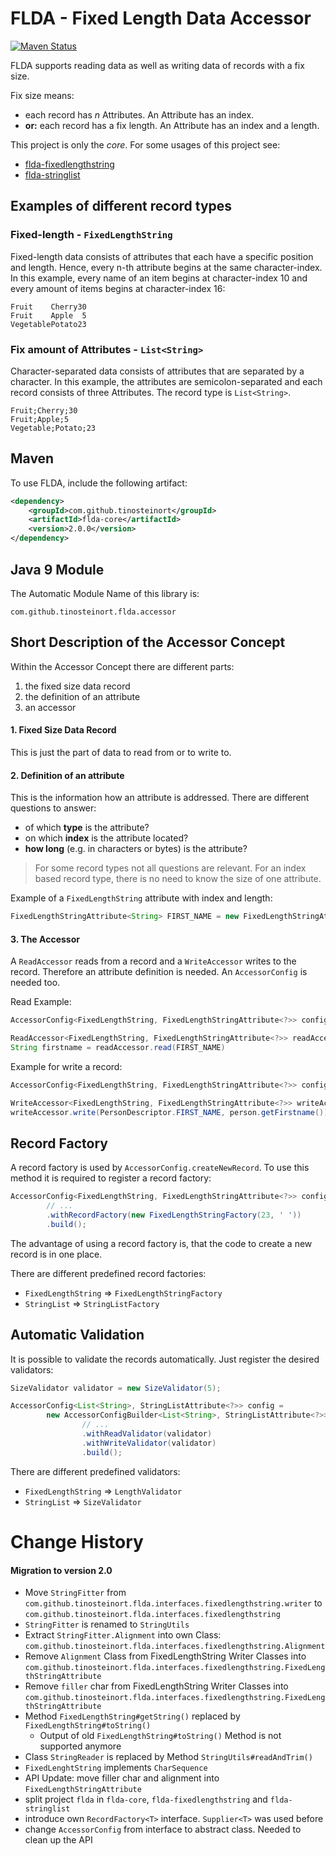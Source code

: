 # FLDA - Fixed Length Data Accessor

[![Maven Status](https://maven-badges.herokuapp.com/maven-central/com.github.tinosteinort/flda-core/badge.svg?style=flat)](http://mvnrepository.com/artifact/com.github.tinosteinort/flda)

FLDA supports reading data as well as writing data of records with a fix size.

Fix size means:
 * each record has *n* Attributes. An Attribute has an index.
 * **or:** each record has a fix length. An Attribute has an index and a length. 

This project is only the *core*. For some usages of this project see:
* [flda-fixedlengthstring](https://github.com/tinosteinort/flda-fixedlengthstring)
* [flda-stringlist](https://github.com/tinosteinort/flda-stringlist)

## Examples of different record types
### Fixed-length - `FixedLengthString`
Fixed-length data consists of attributes that each have a specific position and length. Hence, every n-th attribute begins at the same character-index. In this example, every name of an item begins at character-index 10 and every amount of items begins at character-index 16:  
```
Fruit    Cherry30
Fruit    Apple  5
VegetablePotato23
```

### Fix amount of Attributes - `List<String>`
Character-separated data consists of attributes that are separated by a character. In this example, the attributes
 are semicolon-separated and each record consists of three Attributes. The record type is `List<String>`.
```
Fruit;Cherry;30
Fruit;Apple;5
Vegetable;Potato;23
```

## Maven

To use FLDA, include the following artifact:
```xml
<dependency>
    <groupId>com.github.tinosteinort</groupId>
    <artifactId>flda-core</artifactId>
    <version>2.0.0</version>
</dependency>
```

## Java 9 Module

The Automatic Module Name of this library is:
```
com.github.tinosteinort.flda.accessor
```

## Short Description of the Accessor Concept

Within the Accessor Concept there are different parts:
1. the fixed size data record
2. the definition of an attribute
3. an accessor

#### 1. Fixed Size Data Record
This is just the part of data to read from or to write to.

#### 2. Definition of an attribute
This is the information how an attribute is addressed. There are different questions to answer:
* of which **type** is the attribute?
* on which **index** is the attribute located?
* **how long** (e.g. in  characters or bytes) is the attribute?

> For some record types not all questions are relevant. For an index based record type, there is no need to know
 the size of one attribute.

Example of a `FixedLengthString` attribute with index and length:
```java
FixedLengthStringAttribute<String> FIRST_NAME = new FixedLengthStringAttribute<>(String.class, 0, 10);
```

#### 3. The Accessor
A `ReadAccessor` reads from a record and a `WriteAccessor` writes to the record. Therefore an attribute definition
 is needed. An `AccessorConfig` is needed too.

Read Example:
```java
AccessorConfig<FixedLengthString, FixedLengthStringAttribute<?>> config = ...

ReadAccessor<FixedLengthString, FixedLengthStringAttribute<?>> readAccessor = new ReadAccessor<>(config, datarecord)
String firstname = readAccessor.read(FIRST_NAME)
```

Example for write a record:
```java
AccessorConfig<FixedLengthString, FixedLengthStringAttribute<?>> config = ...

WriteAccessor<FixedLengthString, FixedLengthStringAttribute<?>> writeAccessor = new WriteAccessor<>(config, record);
writeAccessor.write(PersonDescriptor.FIRST_NAME, person.getFirstname());
```



## Record Factory
A record factory is used by `AccessorConfig.createNewRecord`. To use this
 method it is required to register a record factory:
```java
AccessorConfig<FixedLengthString, FixedLengthStringAttribute<?>> config = new AccessorConfigBuilder<FixedLengthString, FixedLengthStringAttribute<?>>()
        // ...
        .withRecordFactory(new FixedLengthStringFactory(23, ' '))
        .build();
```
The advantage of using a record factory is, that the code to create a new record is in one place.
 
There are different predefined record factories:
* `FixedLengthString` => `FixedLengthStringFactory`
* `StringList` => `StringListFactory`

## Automatic Validation
It is possible to validate the records automatically. Just register the  desired validators:
```java
SizeValidator validator = new SizeValidator(5);

AccessorConfig<List<String>, StringListAttribute<?>> config =
        new AccessorConfigBuilder<List<String>, StringListAttribute<?>>()
                // ...
                .withReadValidator(validator)
                .withWriteValidator(validator)
                .build();
```
There are different predefined validators:
* `FixedLengthString` => `LengthValidator`
* `StringList` => `SizeValidator`


# Change History

#### Migration to version 2.0
* Move `StringFitter` from
    `com.github.tinosteinort.flda.interfaces.fixedlengthstring.writer`
    to
    `com.github.tinosteinort.flda.interfaces.fixedlengthstring`
* `StringFitter` is renamed to `StringUtils`
* Extract `StringFitter.Alignment` into own Class: 
 `com.github.tinosteinort.flda.interfaces.fixedlengthstring.Alignment`
* Remove `Alignment` Class from FixedLengthString Writer Classes into
 `com.github.tinosteinort.flda.interfaces.fixedlengthstring.FixedLengthStringAttribute`
* Remove `filler` char from FixedLengthString Writer Classes into
 `com.github.tinosteinort.flda.interfaces.fixedlengthstring.FixedLengthStringAttribute`
* Method `FixedLengthString#getString()` replaced by `FixedLengthString#toString()`
    * Output of old `FixedLengthString#toString()` Method is not supported anymore
* Class `StringReader` is replaced by Method `StringUtils#readAndTrim()`
* `FixedLenghtString` implements `CharSequence`
* API Update: move filler char and alignment into `FixedLengthStringAttribute` 
* split project `flda` in `flda-core`,  `flda-fixedlengthstring` and  `flda-stringlist`
* introduce own `RecordFactory<T>` interface. `Supplier<T>` was used before
* change `AccessorConfig` from interface to abstract class. Needed to clean up the
 API